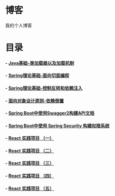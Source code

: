 # 博客
我的个人博客

# 目录

#### - [Java基础-类加载器以及加载机制](https://juejin.im/post/5b4472c55188251b157b9913)
#### - [Spring理论基础-面向切面编程](https://juejin.im/post/5b38c1a66fb9a00e7a3d6cc9)
#### - [Spring理论基础-控制反转和依赖注入](https://juejin.im/post/5b399eb1e51d4553156c0525)
#### - [面向对象设计原则-依赖倒置](https://juejin.im/post/5b3997a851882574874da653)
#### - [Spring Boot中使用Swagger2构建API文档](https://github.com/Yuicon/blog/issues/1)
#### - [Spring Boot中使用 Spring Security 构建权限系统](https://github.com/Yuicon/blog/issues/2)

#### - [React 实践项目 （一）](https://github.com/DigAg/digag-pc-react/issues/2)
#### - [React 实践项目 （二）](https://github.com/DigAg/digag-pc-react/issues/7)
#### - [React 实践项目 （三）](https://github.com/DigAg/digag-pc-react/issues/8)
#### - [React 实践项目 （四）](https://github.com/DigAg/digag-pc-react/issues/9)
#### - [React 实践项目 （五）](https://github.com/DigAg/digag-pc-react/issues/10)
